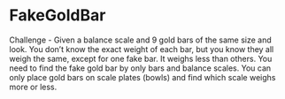 # FakeGoldBar
Challenge - Given a balance scale and 9 gold bars of the same size and look. You don’t know the exact weight of each bar, but you know they all weigh the same, except for one fake bar. It weighs less than others. You need to find the fake gold bar by only bars and balance scales. You can only place gold bars on scale plates (bowls) and find which scale weighs more or less.
